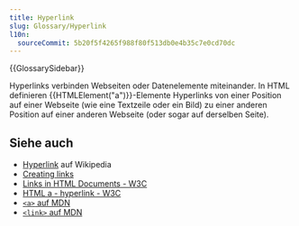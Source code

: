 ```yaml
---
title: Hyperlink
slug: Glossary/Hyperlink
l10n:
  sourceCommit: 5b20f5f4265f988f80f513db0e4b35c7e0cd70dc
---
```


{{GlossarySidebar}}

Hyperlinks verbinden Webseiten oder Datenelemente miteinander. In HTML definieren {{HTMLElement("a")}}-Elemente Hyperlinks von einer Position auf einer Webseite (wie eine Textzeile oder ein Bild) zu einer anderen Position auf einer anderen Webseite (oder sogar auf derselben Seite).

## Siehe auch

- [Hyperlink](https://en.wikipedia.org/wiki/Hyperlink) auf Wikipedia
- [Creating links](/de/docs/Learn_web_development/Core/Structuring_content/Creating_links)
- [Links in HTML Documents - W3C](https://www.w3.org/TR/1999/REC-html401-19991224/struct/links.html)
- [HTML a - hyperlink - W3C](https://w3c.github.io/html-reference/a.html)
- [`<a>` auf MDN](/de/docs/Web/HTML/Element/a)
- [`<link>` auf MDN](/de/docs/Web/HTML/Element/link)
